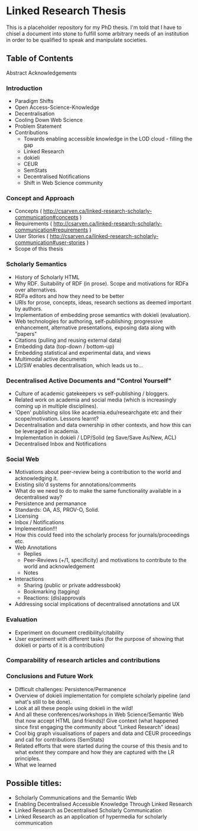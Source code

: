 # Linked Research Thesis
This is a placeholder repository for my PhD thesis. I'm told that I have to chisel a document into stone to fulfill some arbitrary needs of an institution in order to be qualified to speak and manipulate societies.

## Table of Contents
Abstract
Acknowledgements

### Introduction
* Paradigm Shifts
* Open Access-Science-Knowledge
* Decentralisation
* Cooling Down Web Science
* Problem Statement
* Contributions
  * Towards enabling accessible knowledge in the LOD cloud - filling the gap
  * Linked Research
  * dokieli
  * CEUR
  * SemStats
  * Decentralised Notifications
  * Shift in Web Science community

### Concept and Approach
* Concepts ( http://csarven.ca/linked-research-scholarly-communication#concepts )
* Requirements ( http://csarven.ca/linked-research-scholarly-communication#requirements )
* User Stories ( http://csarven.ca/linked-research-scholarly-communication#user-stories )
* Scope of this thesis

### Scholarly Semantics
* History of Scholarly HTML
* Why RDF. Suitability of RDF (in prose). Scope and motivations for RDFa over alternatives.
* RDFa editors and how they need to be better
* URIs for prose, concepts, ideas, research sections as deemed important by authors.
* Implementation of embedding prose semantics with dokieli (evaluation).
* Web technologies for authoring, self-publishing; progressive enhancement, alternative presentations, exposing data along with "papers"
* Citations (pulling and reusing external data)
* Embedding data (top-down / bottom-up)
* Embedding statistical and experimental data, and views
* Multimodal active documents
* LD/SW enables decentralisation, which leads us to...

### Decentralised Active Documents and "Control Yourself"
* Culture of academic gatekeepers vs self-publishing / bloggers.
* Related work on academia and social media (which is increasingly coming up in multiple disciplines).
* 'Open' publishing silos like academia.edu/researchgate etc and their scope/motivation. Lessons learnt?
* Decentralisation and data ownership in other contexts, and how this can be leveraged in academia.
* Implementation in dokieli / LDP/Solid (eg Save/Save As/New, ACL)
* Decentralised Inbox and Notifications

### Social Web
* Motivations about peer-review being a contribution to the world and acknowledging it.
* Existing silo'd systems for annotations/comments
* What do we need to do to make the same functionality available in a decentralised way?
* Persistence and permanance
* Standards: OA, AS, PROV-O, Solid.
* Licensing
* Inbox / Notifications
* Implementation!!!
* How this could feed into the scholarly process for journals/proceedings etc.
* Web Annotations
  * Replies
  * Peer-Reviews (+/1, specificity) and motivations to contribute to the world and acknowledgement
  * Notes
* Interactions
  * Sharing (public or private addressbook)
  * Bookmarking (tagging)
  * Reactions: (dis)approvals
* Addressing social implications of decentralised annotations and UX

### Evaluation
* Experiment on document credibility/citability
* User experiment with different tasks (for the purpose of showing that dokieli or parts of it is a contribution)

### Comparability of research articles and contributions

### Conclusions and Future Work
* Difficult challenges: Persistence/Permanence
* Overview of dokieli implementation for complete scholarly pipeline (and what's still to be done).
* Look at all these people using dokieli in the wild!
* And all these conferences/workshops in Web Science/Semantic Web that now accept HTML (and friends)! Give context (what happened since first engaging the community about "Linked Research" ideas)
* Cool big graph visualisations of papers and data and CEUR proceedings and call for contributions (SemStats)
* Related efforts that were started during the course of this thesis and to what extent they compare and how they are captured with the LR principles.
* What we learned


## Possible titles:
* Scholarly Communications and the Semantic Web
* Enabling Decentralised Accessible Knowledge Through Linked Research
* Linked Research as Decentralised Scholarly Communication
* Linked Research as an application of hypermedia for scholarly communication
